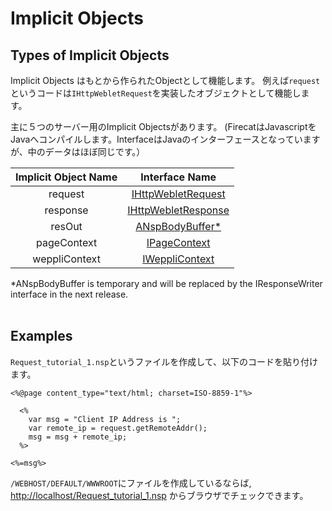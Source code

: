 # Implicit Objects
## Types of Implicit Objects

Implicit Objects はもとから作られたObjectとして機能します。
例えば`request`というコードは`IHttpWebletRequest`を実装したオブジェクトとして機能します。

主に５つのサーバー用のImplicit Objectsがあります。
(FirecatはJavascriptをJavaへコンパイルします。InterfaceはJavaのインターフェースとなっていますが、中のデータはほぼ同じです。）

| Implicit Object Name | Interface Name |
|:--------------------:|:--------------:|
| request | [IHttpWebletRequest](https://web.archive.org/web/20080430070322/http://firecat.nihonsoft.org/doc/api/jp/nihonsoft/weppli/IHttpWebletRequest.html) |
| response | [IHttpWebletResponse](https://web.archive.org/web/20080430062457/http://firecat.nihonsoft.org/doc/api/jp/nihonsoft/weppli/IHttpWebletResponse.html) |
| resOut | [ANspBodyBuffer*](https://web.archive.org/web/20080430070538/http://firecat.nihonsoft.org/doc/api/jp/nihonsoft/weppli/nsp/ANspBodyBuffer.html) |
| pageContext | [IPageContext](https://web.archive.org/web/20080430174615/http://firecat.nihonsoft.org/doc/api/jp/nihonsoft/weppli/nsp/IPageContext.html) |
| weppliContext | [IWeppliContext](https://web.archive.org/web/20080430062506/http://firecat.nihonsoft.org/doc/api/jp/nihonsoft/weppli/IWeppliContext.html) |

*ANspBodyBuffer is temporary and will be replaced by the IResponseWriter
interface in the next release.
<br>
<br>

## Examples
`Request_tutorial_1.nsp`というファイルを作成して、以下のコードを貼り付けます。

```
<%@page content_type="text/html; charset=ISO-8859-1"%>

  <%
    var msg = "Client IP Address is ";
    var remote_ip = request.getRemoteAddr();
    msg = msg + remote_ip;
  %>

<%=msg%>
```

`/WEBHOST/DEFAULT/WWWROOT`にファイルを作成しているならば, [http://localhost/Request_tutorial_1.nsp](http://localhost/Request_tutorial_1.nsp) からブラウザでチェックできます。
<br>
